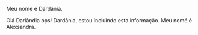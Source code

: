 Meu nome é Dardânia.

Olá Darlândia ops! Dardânia, estou incluindo esta informação. Meu nomé é Alexsandra.